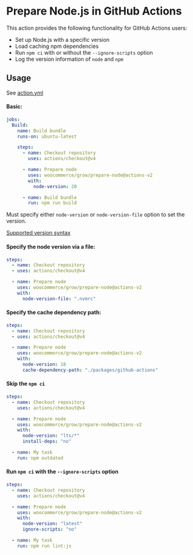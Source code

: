 # Prepare Node.js in GitHub Actions

This action provides the following functionality for GitHub Actions users:

- Set up Node.js with a specific version
- Load caching npm dependencies
- Run `npm ci` with or without the `--ignore-scripts` option
- Log the version information of `node` and `npm`

## Usage

See [action.yml](action.yml)

#### Basic:

```yaml
jobs:
  Build:
    name: Build bundle
    runs-on: ubuntu-latest

    steps:
      - name: Checkout repository
        uses: actions/checkout@v4

      - name: Prepare node
        uses: woocommerce/grow/prepare-node@actions-v2
        with:
          node-version: 20

      - name: Build bundle
        run: npm run build
```

Must specify either `node-version` or `node-version-file` option to set the version.

[Supported version syntax](https://github.com/actions/setup-node/blob/v3/README.md#supported-version-syntax)

#### Specify the node version via a file:

```yaml
steps:
  - name: Checkout repository
  - uses: actions/checkout@v4

  - name: Prepare node
    uses: woocommerce/grow/prepare-node@actions-v2
    with:
      node-version-file: ".nvmrc"
```

#### Specify the cache dependency path:

```yaml
steps:
  - name: Checkout repository
  - uses: actions/checkout@v4

  - name: Prepare node
    uses: woocommerce/grow/prepare-node@actions-v2
    with:
      node-version: 18
      cache-dependency-path: "./packages/github-actions"
```

#### Skip the `npm ci`

```yaml
steps:
  - name: Checkout repository
    uses: actions/checkout@v4

  - name: Prepare node
    uses: woocommerce/grow/prepare-node@actions-v2
    with:
      node-version: "lts/*"
      install-deps: "no"

  - name: My task
    run: npm outdated
```

#### Run `npm ci` with the `--ignore-scripts` option

```yaml
steps:
  - name: Checkout repository
    uses: actions/checkout@v4

  - name: Prepare node
    uses: woocommerce/grow/prepare-node@actions-v2
    with:
      node-version: "latest"
      ignore-scripts: "no"

  - name: My task
    run: npm run lint:js
```
